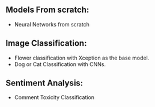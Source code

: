 ## Models From scratch:
- Neural Networks from scratch 

## Image Classification: 
- Flower classification with Xception as the base model.
- Dog or Cat Classification with CNNs.
  
## Sentiment Analysis:
- Comment Toxicity Classification
